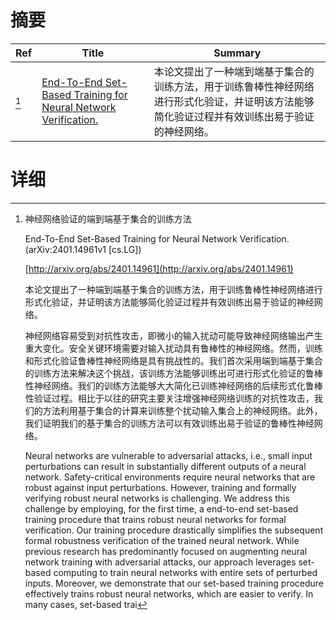 # 摘要

| Ref | Title | Summary |
| --- | --- | --- |
| [^1] | [End-To-End Set-Based Training for Neural Network Verification.](http://arxiv.org/abs/2401.14961) | 本论文提出了一种端到端基于集合的训练方法，用于训练鲁棒性神经网络进行形式化验证，并证明该方法能够简化验证过程并有效训练出易于验证的神经网络。 |

# 详细

[^1]: 神经网络验证的端到端基于集合的训练方法

    End-To-End Set-Based Training for Neural Network Verification. (arXiv:2401.14961v1 [cs.LG])

    [http://arxiv.org/abs/2401.14961](http://arxiv.org/abs/2401.14961)

    本论文提出了一种端到端基于集合的训练方法，用于训练鲁棒性神经网络进行形式化验证，并证明该方法能够简化验证过程并有效训练出易于验证的神经网络。

    

    神经网络容易受到对抗性攻击，即微小的输入扰动可能导致神经网络输出产生重大变化。安全关键环境需要对输入扰动具有鲁棒性的神经网络。然而，训练和形式化验证鲁棒性神经网络是具有挑战性的。我们首次采用端到端基于集合的训练方法来解决这个挑战，该训练方法能够训练出可进行形式化验证的鲁棒性神经网络。我们的训练方法能够大大简化已训练神经网络的后续形式化鲁棒性验证过程。相比于以往的研究主要关注增强神经网络训练的对抗性攻击，我们的方法利用基于集合的计算来训练整个扰动输入集合上的神经网络。此外，我们证明我们的基于集合的训练方法可以有效训练出易于验证的鲁棒性神经网络。

    Neural networks are vulnerable to adversarial attacks, i.e., small input perturbations can result in substantially different outputs of a neural network. Safety-critical environments require neural networks that are robust against input perturbations. However, training and formally verifying robust neural networks is challenging. We address this challenge by employing, for the first time, a end-to-end set-based training procedure that trains robust neural networks for formal verification. Our training procedure drastically simplifies the subsequent formal robustness verification of the trained neural network. While previous research has predominantly focused on augmenting neural network training with adversarial attacks, our approach leverages set-based computing to train neural networks with entire sets of perturbed inputs. Moreover, we demonstrate that our set-based training procedure effectively trains robust neural networks, which are easier to verify. In many cases, set-based trai
    

